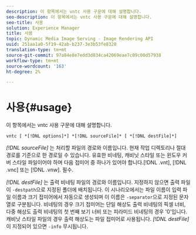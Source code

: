 ```yaml
---
description: 이 항목에서는 vntc 사용 구문에 대해 설명합니다.
seo-description: 이 항목에서는 vntc 사용 구문에 대해 설명합니다.
seo-title: 사용
solution: Experience Manager
title: 사용
topic: Dynamic Media Image Serving - Image Rendering API
uuid: 251aa1a0-5f19-42ab-b237-3e3b53fe8320
translation-type: tm+mt
source-git-commit: 97a84e8e7edd3d834ca42069eae7c09c00d57938
workflow-type: tm+mt
source-wordcount: '163'
ht-degree: 2%

---
```



# 사용{#usage}

이 항목에서는 vntc 사용 구문에 대해 설명합니다.

`vntc [ *[!DNL options]*] *[!DNL sourceFile]* [ *[!DNL destFile]*]`

*[!DNL sourceFile]* 는 처리할 파일의 경로와 이름입니다. 현재 작업 디렉토리나 절대 경로를 기준으로 한 경로일 수 있습니다. 유효한 비네팅, 캐비닛 스타일 또는 윈도우 커버 스타일 파일이어야 하며 다음 접미어 중 하나가 있어야 합니다.[!DNL .vnt], [!DNL .vnc] 또는 [!DNL .vnw]. 필수.

*[!DNL destFile]* 는 출력 비네팅 파일의 경로와 이름입니다. 지정하지 않으면 출력 파일이 `-destpath`으로 지정된 폴더에 배치됩니다. 이 시나리오에서는 파일 이름이 입력 파일 이름과 크기 접미어에서 자동으로 생성되며 이 이름은 `-separator`으로 지정된 문자열로 구분됩니다. 비네팅의 경우 크기 접미어는 단일 해상도 출력 비네팅의 픽셀 너비, 다중 해상도 출력 비네팅의 첫 번째 보기 너비 또는 피라미드 비네팅의 경우 &#39;0&#39;입니다. 캐비닛 스타일 파일의 경우 출력 해상도는 파일 접미어로 사용됩니다. *[!DNL destFile]* 이 지정되어 있으면  `-info` 무시됩니다.
